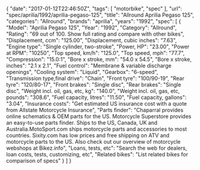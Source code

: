 {
    "date": "2017-01-12T22:46:50Z",
    "tags": [
        "motorbike",
        "spec"
    ],
    "url": "spec\/aprilia\/1992\/aprilia-pegaso-125",
    "title": "Allround Aprilia Pegaso 125",
    "categories": "Allround",
    "brands": "aprilia",
    "years": "1992",
    "spec": [
        {
            "Model": "Aprilia Pegaso 125",
            "Year": "1992",
            "Category": "Allround",
            "Rating": "69 out of 100. Show full rating and compare with other bikes",
            "Displacement, ccm": "125.00",
            "Displacement, cubic inches": "7.63",
            "Engine type": "Single cylinder, two-stroke",
            "Power, HP": "23.00",
            "Power at RPM": "10250",
            "Top speed, km\/h": "125.0",
            "Top speed, mph": "77.7",
            "Compression": "15.0:1",
            "Bore x stroke, mm": "54.0 x 54.5",
            "Bore x stroke, inches": "2.1 x 2.1",
            "Fuel control": "Membrane & variable discharge openings",
            "Cooling system": "Liquid",
            "Gearbox": "6-speed",
            "Transmission type,final drive": "Chain",
            "Front tyre": "100\/90-19",
            "Rear tyre": "120\/80-17",
            "Front brakes": "Single disc",
            "Rear brakes": "Single disc",
            "Weight incl. oil, gas, etc, kg": "140.0",
            "Weight incl. oil, gas, etc, pounds": "308.6",
            "Fuel capacity, litres": "11.50",
            "Fuel capacity, gallons": "3.04",
            "Insurance costs": "Get estimated US insurance cost with a quote from Allstate Motorcycle Insurance",
            "Parts finder": "Chaparral provides online schematics & OEM parts for the US.   Motorcycle Superstore provides an easy-to-use parts finder. Ships to the US, Canada, UK and Australia.MotoSport.com ships motorcycle parts and accessories to most countries.    Sixity.com has low prices and free shipping on ATV and motorcycle parts to the US. Also check out our overview of motorcycle webshops at Bikez.info",
            "Loans, tests, etc": "Search the web for dealers, loan costs, tests, customizing, etc",
            "Related bikes": "List related bikes for comparison of specs"
        }
    ]
}